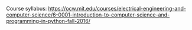 Course syllabus: https://ocw.mit.edu/courses/electrical-engineering-and-computer-science/6-0001-introduction-to-computer-science-and-programming-in-python-fall-2016/

